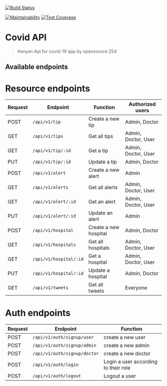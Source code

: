 [![Build Status](https://travis-ci.com/opensource254/covidapi.svg?token=M28wXsmheKa6yj9vkVbA&branch=master)](https://travis-ci.com/opensource254/covidapi)

[![Maintainability](https://api.codeclimate.com/v1/badges/13634f1f5aa1fb60f43a/maintainability)](https://codeclimate.com/repos/5ea2c577484e0001a200a2ea/maintainability)
[![Test Coverage](https://api.codeclimate.com/v1/badges/13634f1f5aa1fb60f43a/test_coverage)](https://codeclimate.com/repos/5ea2c577484e0001a200a2ea/test_coverage)

# Covid API

> Kenyan Api for covid-19 app by opensource 254

## Available endpoints

# Resource endpoints

| Request | Endpoint               | Function              | Authorized users    |
| ------- | ---------------------- | --------------------- | ------------------- |
| POST    | `/api/v1/tip`          | Create a new tip      | Admin, Doctor       |
| GET     | `/api/v1/tips`         | Get all tips          | Admin, Doctor, User |
| GET     | `/api/v1/tip/:id`      | Get a tip             | Admin, Doctor, User |
| PUT     | `/api/v1/tip/:id`      | Update a tip          | Admin, Doctor       |
| POST    | `/api/v1/alert`        | Create a new alert    | Admin               |
| GET     | `/api/v1/alerts`       | Get all alerts        | Admin, Doctor, User |
| GET     | `/api/v1/alert/:id`    | Get an alert          | Admin, Doctor, User |
| PUT     | `/api/v1/alert/:id`    | Update an alert       | Admin               |
| POST    | `/api/v1/hospital`     | Create a new hospital | Admin, Doctor       |
| GET     | `/api/v1/hospitals`    | Get all hospitals     | Admin, Doctor, User |
| GET     | `/api/v1/hospital/:id` | Get a hospital        | Admin, Doctor, User |
| PUT     | `/api/v1/hospital/:id` | Update a hospital     | Admin, Doctor       |
| GET     | `/api/v1/tweets`       | Get all tweets        | Everyone            |

# Auth endpoints

| Request | Endpoint                     | Function                             |
| ------- | ---------------------------- | ------------------------------------ |
| POST    | `/api/v1/auth/signup/user`   | create a new user                    |
| POST    | `/api/v1/auth/signup/admin`  | create a new admin                   |
| POST    | `/api/v1/auth/signup/doctor` | create a new doctor                  |
| POST    | `/api/v1/auth/login`         | Login a user according to their role |
| POST    | `/api/v1/auth/logout`        | Logout a user                        |
